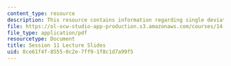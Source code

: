 ```yaml
---
content_type: resource
description: This resource contains information regarding single deviation-principle.
file: https://ol-ocw-studio-app-production.s3.amazonaws.com/courses/14-12-economic-applications-of-game-theory-fall-2012/8ce61f4f85550c2e7ff91f8c1d7a99f5_MIT14_12F12_slides11.pdf
file_type: application/pdf
resourcetype: Document
title: Session 11 Lecture Slides
uid: 8ce61f4f-8555-0c2e-7ff9-1f8c1d7a99f5
---
```

